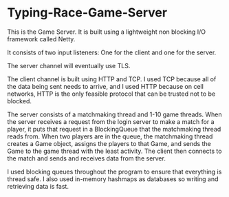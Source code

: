 # Typing-Race-Game-Server


This is the Game Server. It is built using a lightweight non blocking I/O framework called Netty. 

It consists of two input listeners: One for the client and one for the server.

The server channel will eventually use TLS.

The client channel is built using HTTP and TCP. I used TCP because all of the data being sent needs to arrive, and I used HTTP because on cell networks, HTTP is the only feasible protocol that can be trusted not to be blocked.

The server consists of a matchmaking thread and 1-10 game threads. 
When the server receives a request from the login server to make a match for a player, it puts that request in a BlockingQueue that the matchmaking thread reads from.
When two players are in the queue, the matchmaking thread creates a Game object, assigns the players to that Game, and sends the Game to the game thread with the least activity. 
The client then connects to the match and sends and receives data from the server.

I used blocking queues throughout the program to ensure that everything is thread safe. I also used in-memory hashmaps as databases so writing and retrieving data is fast.

